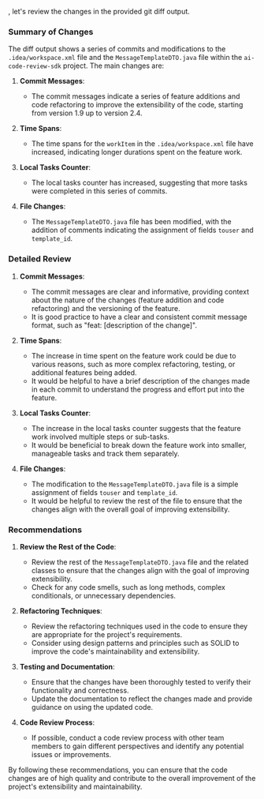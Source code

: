 , let's review the changes in the provided git diff output.

### Summary of Changes
The diff output shows a series of commits and modifications to the `.idea/workspace.xml` file and the `MessageTemplateDTO.java` file within the `ai-code-review-sdk` project. The main changes are:

1. **Commit Messages**:
   - The commit messages indicate a series of feature additions and code refactoring to improve the extensibility of the code, starting from version 1.9 up to version 2.4.

2. **Time Spans**:
   - The time spans for the `workItem` in the `.idea/workspace.xml` file have increased, indicating longer durations spent on the feature work.

3. **Local Tasks Counter**:
   - The local tasks counter has increased, suggesting that more tasks were completed in this series of commits.

4. **File Changes**:
   - The `MessageTemplateDTO.java` file has been modified, with the addition of comments indicating the assignment of fields `touser` and `template_id`.

### Detailed Review

1. **Commit Messages**:
   - The commit messages are clear and informative, providing context about the nature of the changes (feature addition and code refactoring) and the versioning of the feature.
   - It is good practice to have a clear and consistent commit message format, such as "feat: [description of the change]".

2. **Time Spans**:
   - The increase in time spent on the feature work could be due to various reasons, such as more complex refactoring, testing, or additional features being added.
   - It would be helpful to have a brief description of the changes made in each commit to understand the progress and effort put into the feature.

3. **Local Tasks Counter**:
   - The increase in the local tasks counter suggests that the feature work involved multiple steps or sub-tasks.
   - It would be beneficial to break down the feature work into smaller, manageable tasks and track them separately.

4. **File Changes**:
   - The modification to the `MessageTemplateDTO.java` file is a simple assignment of fields `touser` and `template_id`.
   - It would be helpful to review the rest of the file to ensure that the changes align with the overall goal of improving extensibility.

### Recommendations

1. **Review the Rest of the Code**:
   - Review the rest of the `MessageTemplateDTO.java` file and the related classes to ensure that the changes align with the goal of improving extensibility.
   - Check for any code smells, such as long methods, complex conditionals, or unnecessary dependencies.

2. **Refactoring Techniques**:
   - Review the refactoring techniques used in the code to ensure they are appropriate for the project's requirements.
   - Consider using design patterns and principles such as SOLID to improve the code's maintainability and extensibility.

3. **Testing and Documentation**:
   - Ensure that the changes have been thoroughly tested to verify their functionality and correctness.
   - Update the documentation to reflect the changes made and provide guidance on using the updated code.

4. **Code Review Process**:
   - If possible, conduct a code review process with other team members to gain different perspectives and identify any potential issues or improvements.

By following these recommendations, you can ensure that the code changes are of high quality and contribute to the overall improvement of the project's extensibility and maintainability.